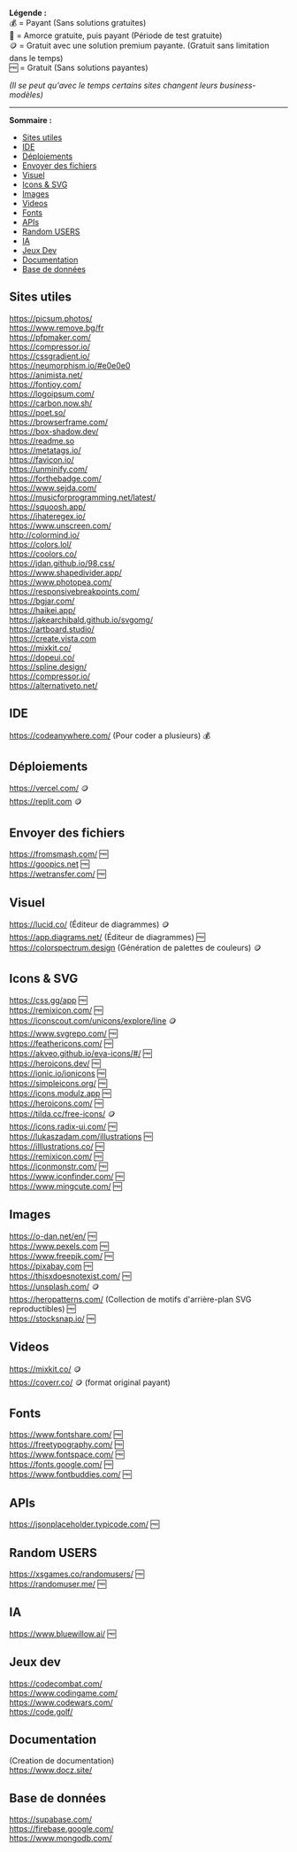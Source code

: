 **Légende :**   
💰 = Payant (Sans solutions gratuites)   
💸 = Amorce gratuite, puis payant (Période de test gratuite)   
🪙 = Gratuit avec une solution premium payante. (Gratuit sans limitation dans le temps)   
🆓 = Gratuit (Sans solutions payantes)   
      
*(Il se peut qu'avec le temps certains sites changent leurs business-modèles)*      
         
___
**Sommaire :**

- [Sites utiles](#sites-utiles)
- [IDE](#ide)
- [Déploiements](#déploiements)
- [Envoyer des fichiers](#envoyer-des-fichiers)
- [Visuel](#visuel)
- [Icons & SVG](#icons--svg)
- [Images](#images)
- [Videos](#videos)
- [Fonts](#fonts)
- [APIs](#apis)
- [Random USERS](#random-users)
- [IA](#ia)
- [Jeux Dev](#jeux-dev)
- [Documentation](#documentation)
- [Base de données](#base-de-données)

## Sites utiles
https://picsum.photos/      
https://www.remove.bg/fr      
https://pfpmaker.com/      
https://compressor.io/      
https://cssgradient.io/      
https://neumorphism.io/#e0e0e0      
https://animista.net/      
https://fontjoy.com/      
https://logoipsum.com/      
https://carbon.now.sh/      
https://poet.so/      
https://browserframe.com/      
https://box-shadow.dev/      
https://readme.so      
https://metatags.io/      
https://favicon.io/      
https://unminify.com/      
https://forthebadge.com/      
https://www.sejda.com/      
https://musicforprogramming.net/latest/      
https://squoosh.app/      
https://ihateregex.io/      
https://www.unscreen.com/      
http://colormind.io/      
https://colors.lol/      
https://coolors.co/      
https://jdan.github.io/98.css/      
https://www.shapedivider.app/   
https://www.photopea.com/      
https://responsivebreakpoints.com/      
https://bgjar.com/       
https://haikei.app/      
https://jakearchibald.github.io/svgomg/      
https://artboard.studio/        
https://create.vista.com        
https://mixkit.co/            
https://dopeui.co/          
https://spline.design/        
https://compressor.io/          
https://alternativeto.net/       

      
## IDE
https://codeanywhere.com/ (Pour coder a plusieurs) 💰   

## Déploiements
https://vercel.com/ 🪙    
https://replit.com 🪙

## Envoyer des fichiers
https://fromsmash.com/ 🆓   
https://goopics.net 🆓   
https://wetransfer.com/ 🆓   

## Visuel
https://lucid.co/ (Éditeur de diagrammes) 🪙   
https://app.diagrams.net/ (Éditeur de diagrammes) 🆓   
https://colorspectrum.design (Génération de palettes de couleurs) 🪙   

## Icons & SVG
https://css.gg/app 🆓     
https://remixicon.com/ 🆓     
https://iconscout.com/unicons/explore/line 🪙      
https://www.svgrepo.com/ 🆓     
https://feathericons.com/ 🆓       
https://akveo.github.io/eva-icons/#/ 🆓      
https://heroicons.dev/ 🆓     
https://ionic.io/ionicons 🆓   
https://simpleicons.org/ 🆓   
https://icons.modulz.app 🆓   
https://heroicons.com/ 🆓   
https://tilda.cc/free-icons/ 🪙   
https://icons.radix-ui.com/ 🆓      
https://lukaszadam.com/illustrations 🆓      
https://illlustrations.co/ 🆓      
https://remixicon.com/ 🆓      
https://iconmonstr.com/ 🆓      
https://www.iconfinder.com/ 🆓     
https://www.mingcute.com/ 🆓    

## Images
https://o-dan.net/en/ 🆓      
https://www.pexels.com 🆓      
https://www.freepik.com/ 🆓      
https://pixabay.com 🆓      
https://thisxdoesnotexist.com/ 🆓      
https://unsplash.com/ 🪙      
https://heropatterns.com/ (Collection de motifs d'arrière-plan SVG reproductibles) 🆓         
https://stocksnap.io/ 🆓   

## Videos
https://mixkit.co/ 🪙      
https://coverr.co/ 🪙 (format original payant)  

## Fonts
https://www.fontshare.com/ 🆓      
https://freetypography.com/ 🆓      
https://www.fontspace.com/ 🆓      
https://fonts.google.com/ 🆓      
https://www.fontbuddies.com/ 🆓  

## APIs
https://jsonplaceholder.typicode.com/ 🆓  

## Random USERS
https://xsgames.co/randomusers/ 🆓      
https://randomuser.me/ 🆓 

## IA      
https://www.bluewillow.ai/ 🆓         

## Jeux dev      
https://codecombat.com/      
https://www.codingame.com/      
https://www.codewars.com/      
https://code.golf/      
            
## Documentation      
(Creation de documentation)      
https://www.docz.site/      

## Base de données        
https://supabase.com/      
https://firebase.google.com/      
https://www.mongodb.com/      
